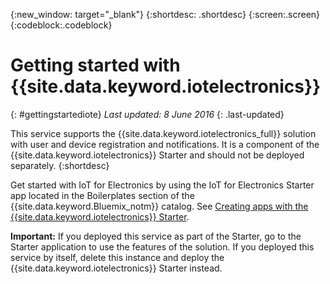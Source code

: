 {:new_window: target="_blank"}
{:shortdesc: .shortdesc}
{:screen:.screen}
{:codeblock:.codeblock}


# Getting started with {{site.data.keyword.iotelectronics}}
{: #gettingstartediote}
*Last updated: 8 June 2016*
{: .last-updated}

This service supports the {{site.data.keyword.iotelectronics_full}} solution with user and device registration and notifications. It is a component of the {{site.data.keyword.iotelectronics}} Starter and should not be deployed separately.
{:shortdesc}

Get started with IoT for Electronics by using the IoT for Electronics Starter app located in the Boilerplates section of the {{site.data.keyword.Bluemix_notm}} catalog. See [Creating apps with the {{site.data.keyword.iotelectronics}} Starter](https://console.ng.bluemix.net/docs/starters/IotElectronics/index.html).

**Important:** If you deployed this service as part of the Starter, go to the Starter application to use the features of the solution. If you deployed this service by itself, delete this instance and deploy the {{site.data.keyword.iotelectronics}} Starter instead.

